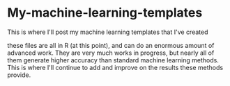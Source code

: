 # My-machine-learning-templates
This is where I'll post my machine learning templates that I've created

these files are all in R (at this point), and can do an enormous amount of advanced work. They are very much works in progress, but nearly all of them generate higher accuracy than standard machine learning methods. This is where I'll continue to add and improve on the results these methods provide.

